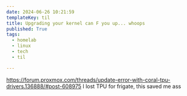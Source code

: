 ```yaml
---
date: 2024-06-26 10:21:59
templateKey: til
title: Upgrading your kernel can F you up... whoops
published: True
tags:
  - homelab
  - linux
  - tech
  - til

---
```


https://forum.proxmox.com/threads/update-error-with-coral-tpu-drivers.136888/#post-608975 I lost TPU for frigate, this saved me ass
